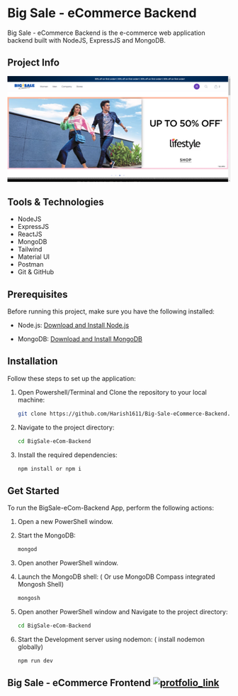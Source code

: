 # Big Sale - eCommerce Backend

Big Sale - eCommerce Backend is the e-commerce web application backend built with  NodeJS, ExpressJS and MongoDB.

## Project Info

![HomePage](HomePage.png)

## Tools & Technologies

- NodeJS
- ExpressJS
- ReactJS
- MongoDB
- Tailwind
- Material UI
- Postman
- Git & GitHub


## Prerequisites

Before running this project, make sure you have the following installed:

- Node.js: [Download and Install Node.js](https://nodejs.org/en/download "Node.js Download")

- MongoDB: [Download and Install MongoDB](https://www.mongodb.com/try/download/community "MongoDB Download")

## Installation

Follow these steps to set up the application:

1. Open Powershell/Terminal and Clone the repository to your local machine:

   ```bash
   git clone https://github.com/Harish1611/Big-Sale-eCommerce-Backend.git
   ```

2. Navigate to the project directory:

   ```bash
   cd BigSale-eCom-Backend
   ```

3. Install the required dependencies:

   ```bash
   npm install or npm i
   ```


## Get Started

To run the BigSale-eCom-Backend App, perform the following actions:

1. Open a new PowerShell window.

2. Start the MongoDB:

   ```bash
   mongod
   ```

3. Open another PowerShell window.

4. Launch the MongoDB shell: ( Or use MongoDB Compass integrated Mongosh Shell)

   ```bash
   mongosh
   ```

5. Open another PowerShell window and Navigate to the project directory:

   ```bash
   cd BigSale-eCom-Backend
   ```

6. Start the Development server using nodemon: ( install nodemon globally)

   ```bash
   npm run dev
   ```


## Big Sale - eCommerce Frontend <a href="https://github.com/Harish1611/Big-Sale-eCommerce-Frontend"> <img src="https://github-production-user-asset-6210df.s3.amazonaws.com/99854022/282251352-7447c788-e1c6-463e-ab4b-c567bd9554d4.png"  alt="protfolio_link"  height="14"  /> </a>


 
